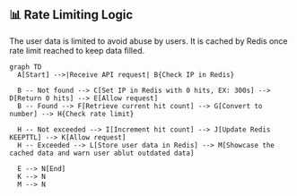 ## 📊 Rate Limiting Logic

The user data is limited to avoid abuse by users. It is cached by Redis once rate limit reached to keep data filled. 
```mermaid
graph TD
  A[Start] -->|Receive API request| B{Check IP in Redis}

  B -- Not found --> C[Set IP in Redis with 0 hits, EX: 300s] --> D[Return 0 hits] --> E[Allow request]
  B -- Found --> F[Retrieve current hit count] --> G[Convert to number] --> H{Check rate limit}

  H -- Not exceeded --> I[Increment hit count] --> J[Update Redis KEEPTTL] --> K[Allow request]
  H -- Exceeded --> L[Store user data in Redis] --> M[Showcase the cached data and warn user ablut outdated data]

  E --> N[End]
  K --> N
  M --> N


```
